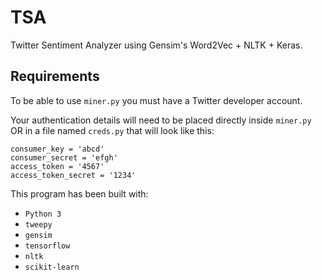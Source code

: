 # TSA
Twitter Sentiment Analyzer using Gensim's Word2Vec + NLTK + Keras.

## Requirements
To be able to use `miner.py` you must have a Twitter developer account. 

Your authentication details will need to be placed directly inside `miner.py` OR in a file named `creds.py` that will look like this:

    consumer_key = 'abcd'
    consumer_secret = 'efgh'
    access_token = '4567'
    access_token_secret = '1234'

This program has been built with:

* `Python 3`
* `tweepy`
* `gensim`
* `tensorflow`
* `nltk`
* `scikit-learn`
